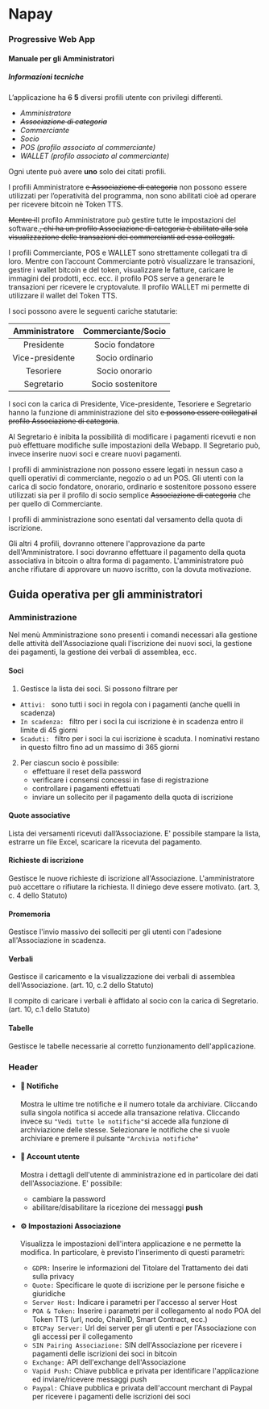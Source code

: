 # Napay

### Progressive Web App

#### Manuale per gli Amministratori

##### Informazioni tecniche

L’applicazione ha ~~6~~ **5** diversi profili utente con privilegi differenti.

- *Amministratore*
- ~~*Associazione di categoria*~~
- *Commerciante*
- *Socio*
- *POS (profilo associato al commerciante)*
- *WALLET (profilo associato al commerciante)*

Ogni utente può avere **uno** solo dei citati profili.

I profili Amministratore ~~e Associazione di categoria~~ non possono essere utilizzati per l’operatività del programma, non sono abilitati cioè ad operare per ricevere bitcoin nè Token TTS.

~~Mentre i~~Il profilo Amministratore può gestire tutte le impostazioni del software.~~, chi ha un profilo Associazione di categoria è abilitato alla sola visualizzazione delle transazioni dei commercianti ad essa collegati.~~

I profili Commerciante, POS e WALLET sono strettamente collegati tra di loro. Mentre con l’account Commerciante potrò visualizzare le transazioni, gestire i wallet bitcoin e del token, visualizzare le fatture, caricare le immagini dei prodotti, ecc. ecc. il profilo POS serve a generare le transazioni per ricevere le cryptovalute. Il profilo WALLET mi permette di utilizzare il wallet del Token TTS.

I soci possono avere le seguenti cariche statutarie:


| Amministratore  | Commerciante/Socio |
| :-------------: | :----------------: |
|   Presidente    |  Socio fondatore   |
| Vice-presidente |  Socio ordinario   |
|    Tesoriere    |   Socio onorario   |
|   Segretario    | Socio sostenitore  |


I soci con la carica di Presidente, Vice-presidente, Tesoriere e Segretario hanno la funzione di amministrazione del sito ~~e possono essere collegati al profilo Associazione di categoria~~.

Al Segretario è inibita la possibilità di modificare i pagamenti ricevuti e non può effettuare modifiche sulle impostazioni della Webapp. Il Segretario può, invece inserire nuovi soci e creare nuovi pagamenti.

I profili di amministrazione non possono essere legati in nessun caso a quelli operativi di commerciante, negozio o ad un POS. Gli utenti con la carica di socio fondatore, onorario, ordinario e sostenitore possono essere utilizzati sia per il profilo di socio semplice ~~Associazione di categoria~~ che per quello di Commerciante.

I profili di amministrazione sono esentati dal versamento della quota di iscrizione.

Gli altri 4 profili, dovranno ottenere l'approvazione da parte dell'Amministratore. I soci dovranno effettuare il pagamento della quota associativa in bitcoin o altra forma di pagamento. L'amministratore può anche rifiutare di approvare un nuovo iscritto, con la dovuta motivazione.



## Guida operativa per gli amministratori

### Amministrazione
Nel menù Amministrazione sono presenti i comandi necessari alla gestione delle attività dell'Associazione quali l'iscrizione dei nuovi soci, la gestione dei pagamenti, la gestione dei verbali di assemblea, ecc.

#### Soci
1. Gestisce la lista dei soci. Si possono filtrare per
-  `Attivi: ` sono tutti i soci in regola con i pagamenti (anche quelli in scadenza)
-  `In scadenza: ` filtro per i soci la cui iscrizione è in scadenza entro il limite di 45 giorni
-  `Scaduti: ` filtro per i soci la cui iscrizione è scaduta. I nominativi restano in questo filtro fino ad un massimo di 365 giorni

2. Per ciascun socio è possibile:
    - effettuare il reset della password
    - verificare i consensi concessi in fase di registrazione
    - controllare i pagamenti effettuati
    - inviare un sollecito per il pagamento della quota di iscrizione

#### Quote associative
Lista dei versamenti ricevuti dall’Associazione. E' possibile stampare la lista, estrarre un file Excel, scaricare la ricevuta del pagamento.


#### Richieste di iscrizione
Gestisce le nuove richieste di iscrizione all'Associazione. L'amministratore può accettare o rifiutare la richiesta. Il diniego deve essere motivato. (art. 3, c. 4 dello Statuto)

#### Promemoria
Gestisce l'invio massivo dei solleciti per gli utenti con l'adesione all'Associazione in scadenza.

#### Verbali
Gestisce il caricamento e la visualizzazione dei verbali di assemblea dell'Associazione. (art. 10, c.2 dello Statuto)

Il compito di caricare i verbali è affidato al socio con la carica di Segretario. (art. 10, c.1 dello Statuto)

#### Tabelle
Gestisce le tabelle necessarie al corretto funzionamento dell'applicazione.


### Header

- #### :bell: Notifiche

  Mostra le ultime tre notifiche e il numero totale da archiviare. Cliccando sulla singola notifica si accede alla transazione relativa. Cliccando invece su `"Vedi tutte le notifiche"`si accede alla funzione di archiviazione delle stesse. Selezionare le notifiche che si vuole archiviare e premere il pulsante `"Archivia notifiche"`

- #### :bust_in_silhouette: ​Account utente

  Mostra i dettagli dell'utente di amministrazione ed in particolare dei dati dell'Associazione. E' possibile:

  - cambiare la password
  - abilitare/disabilitare la ricezione dei messaggi **push**


- #### :gear: Impostazioni Associazione

  Visualizza le impostazioni dell'intera applicazione e ne permette la modifica. In particolare, è previsto l'inserimento di questi parametri:

  - `GDPR:` Inserire le informazioni del Titolare del Trattamento dei dati sulla privacy
  - `Quote:` Specificare le quote di iscrizione per le persone fisiche e giuridiche
  - `Server Host:` Indicare i parametri per l'accesso al server Host
  - `POA & Token:` Inserire i parametri per il collegamento al nodo POA del Token TTS (url, nodo, ChainID, Smart Contract, ecc.)
  - `BTCPay Server:` Url dei server per gli utenti e per l'Associazione con gli accessi per il collegamento
  - `SIN Pairing Associazione:` SIN dell'Associazione per ricevere i pagamenti delle iscrizioni dei soci in bitcoin
  - `Exchange:` API dell'exchange dell'Associazione
  - `Vapid Push:` Chiave pubblica e privata per identificare l'applicazione ed inviare/ricevere messaggi push
  - `Paypal:` Chiave pubblica e privata dell'account merchant di Paypal per ricevere i pagamenti delle iscrizioni dei soci
